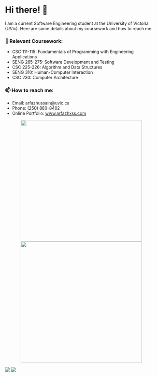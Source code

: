 # Hi there! 👋

I am a current Software Engineering student at the University of Victoria (UVic). Here are some details about my coursework and how to reach me:

  <table>
      <tr>
        <h3>🌱 Relevant Coursework:</h3>
        <ul>
          <li>CSC 111-115: Fundamentals of Programming with Engineering Applications</li>
          <li>SENG 265-275: Software Development and Testing</li>
          <li>CSC 225-226: Algorithm and Data Structures</li>
          <li>SENG 310: Human-Computer Interaction</li>
          <li>CSC 230: Computer Architecture</li>
        </ul>
      </tr>
      <tr>
        <h3>📫 How to reach me:</h3>
        <ul>
          <li>Email: arfazhussain@uvic.ca</li>
          <li>Phone: (250) 880-8402</li>
          <li>Online Portfolio: <a href="http://www.arfazhxss.com">www.arfazhxss.com</a></li>
        </ul>
      </tr>
 


<div align="center">
  <img src="https://github-readme-stats.vercel.app/api/top-langs?username=arfazhxss&layout=compact&theme=algolia&show_icons=true" width="400"/> </img>
  <img src="https://github-readme-stats.vercel.app/api?username=arfazhxss&theme=algolia&show_icons=true" width="400"/>
</div>

[![](https://img.shields.io/badge/linkedin-%230077B5.svg?style=for-the-badge&logo=linkedin)](https://www.linkedin.com/in/arfazhxss/)
[![](https://img.shields.io/badge/Spotify-1ED760?style=for-the-badge&logo=spotify&logoColor=white)](https://open.spotify.com/user/0ctvc2qy815zx9ymyx4d2iao6?si=04882f0ab0034d45)


<!---
arfazhuss/arfazhuss is a ✨ special ✨ repository because its `README.md` (this file) appears on your GitHub profile.
You can click the Preview link to take a look at your changes.
--->
